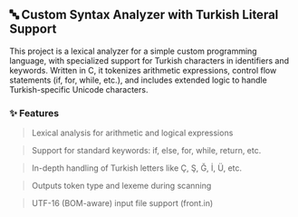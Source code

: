 <h2>🔤 Custom Syntax Analyzer with Turkish Literal Support</h2>

This project is a lexical analyzer for a simple custom programming language, with specialized support for Turkish characters in identifiers and keywords. Written in C, it tokenizes arithmetic expressions, control flow statements (if, for, while, etc.), and includes extended logic to handle Turkish-specific Unicode characters.

<h3>✨ Features</h3>

  >  Lexical analysis for arithmetic and logical expressions

  >  Support for standard keywords: if, else, for, while, return, etc.

  >  In-depth handling of Turkish letters like Ç, Ş, Ğ, İ, Ü, etc.

  >  Outputs token type and lexeme during scanning

  >  UTF-16 (BOM-aware) input file support (front.in)
